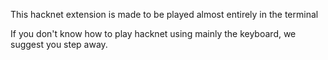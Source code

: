 This hacknet extension is made to be played almost entirely in the terminal  

If you don't know how to play hacknet using mainly the keyboard, we suggest you step away.
